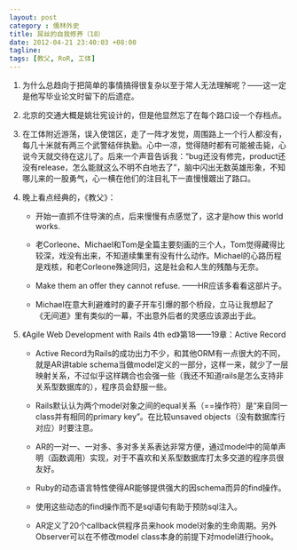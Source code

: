 ```yaml
---
layout: post
category : 儒林外史
title: 屌丝的自我修养（18）
date: 2012-04-21 23:40:03 +08:00
tagline:
tags: [教父, RoR, 工体]
---
```


1. 为什么总趋向于把简单的事情搞得很复杂以至于常人无法理解呢？——这一定是他写毕业论文时留下的后遗症。

2. 北京的交通大概是姚壮宪设计的，但是他显然忘了在每个路口设一个存档点。

3. 在工体附近游荡，误入使馆区，走了一阵才发觉，周围路上一个行人都没有，每几十米就有两三个武警结伴执勤。心中一凉，觉得随时都有可能被击毙，心说今天就交待在这儿了。后来一个声音告诉我：“bug还没有修完，product还没有release，怎么能就这么不明不白地去了”，脑中闪出无数英雄形象，不知哪儿来的一股勇气，心一横在他们的注目礼下一直慢慢踱出了路口。

4. 晚上看点经典的，《教父》：

    * 开始一直抓不住导演的点，后来慢慢有点感觉了，这才是how this world works.

    * 老Corleone、Michael和Tom是全篇主要刻画的三个人，Tom觉得藏得比较深，戏没有出来，不知道续集里有没有什么动作。Michael的心路历程是戏核，和老Corleone殊途同归，这是社会和人生的残酷与无奈。

    * Make them an offer they cannot refuse. ——HR应该多看看这部片子。

    * Michael在意大利避难时的妻子开车引爆的那个桥段，立马让我想起了《无间道》里有类似的一幕，不出意外后者的灵感应该源出于此。

5. 《Agile Web Development with Rails 4th ed》第18——19章：Active Record

    * Active Record为Rails的成功出力不少，和其他ORM有一点很大的不同，就是AR讲table schema当做model定义的一部分，这样一来，就少了一层映射关系，不过似乎这样耦合也会强一些（我还不知道rails是怎么支持非关系型数据库的），程序员会舒服一些。

    * Rails默认认为两个model对象之间的equal关系（==操作符）是“来自同一class并有相同的primary key”。在比较unsaved objects（没有数据库行对应）时要注意。

    * AR的一对一、一对多、多对多关系表达非常方便，通过model中的简单声明（函数调用）实现，对于不喜欢和关系型数据库打太多交道的程序员很友好。

    * Ruby的动态语言特性使得AR能够提供强大的因schema而异的find操作。

    * 使用这些动态的find操作而不是sql语句有助于预防sql注入。

    * AR定义了20个callback供程序员来hook model对象的生命周期。另外Observer可以在不修改model class本身的前提下对model进行hook。
